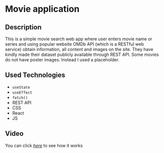# Movie application 

## Description

This is a simple movie search web app where user enters movie name or series and using popular website OMDb API (which is a RESTful web service) obtain information, all content and images on the site. They have kindly made their dataset publicly available through REST API.
Some movies do not have poster images. Instead I used a placeholder.

## Used Technologies
-  `useState`
-  `useEffect`
-  `fetch()`
-  REST API
-  CSS
-  React
-  JS

## Video
You can click [_here_](https://user-images.githubusercontent.com/92999496/179056141-5b4f77f6-4927-4caf-b3ab-bd90f5289888.webm) to see how it works

